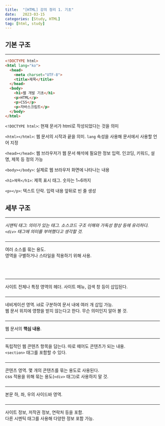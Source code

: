 ```yaml
---
title:  "[HTML] 강의 정리 1. 기초"
date:   2023-03-15
categories: [Study, HTML]
tag: [html, study]
---
```


## **기본 구조**
---

```html
<!DOCTYPE html>
<html lang="ko">
  <head>
    <meta charset="UTF-8">
    <title>제목</title>
  </head>
  <body>
    <h1>웹 개발 기초</h1>
    <p>HTML</p>
    <p>CSS</p>
    <p>자바스크립트</p>
  </body>
</html>
```

`<!DOCTYPE html>`: 현재 문서가 html로 작성되었다는 것을 의미

`<html></html>`: 웹 문서의 시작과 끝을 의미. `lang` 속성을 사용해 문서에서 사용할 언어 지정

`<head></head>`: 웹 브라우저가 웹 문서 해석에 필요한 정보 입력. 인코딩, 키워드, 설명, 제목 등 정의 가능

`<body></body>`: 실제로 웹 브라우저 화면에 나타나는 내용

`<h1>제목</h1>`: 제목 표시 태그. 숫자는 1~6까지

`<p></p>`: 텍스트 단락. 입력 내용 앞뒤로 빈 줄 생성

## **세부 구조**
---

_시맨틱 태그: 의미가 있는 태그. 소스코드 구조 이해와 가독성 향상 등에 유리하다.<br>`<div>` 태그에 의미를 부여했다고 생각할 것._

### **<div>**
---

여러 소스를 묶는 용도.<br>
영역을 구별하거나 스타일을 적용하기 위해 사용.
### **<header>**
---

사이트 전체나 특정 영역의 헤더. 사이트 메뉴, 검색 창 등이 삽입된다.

### **<nav>**
---

네비게이션 영역. id로 구분하여 문서 내에 여러 개 삽입 가능.<br>
웹 문서 위치에 영향을 받지 않는다고 한다. 무슨 의미인지 알아 볼 것.

### **<main>**
---

웹 문서의 **핵심 내용**.

### **<article>**
---

독립적인 웹 콘텐츠 항목을 담는다. 따로 떼어도 콘텐츠가 되는 내용.<br>
`<section>` 태그를 포함할 수 있다.

### **<section>**
---

콘텐츠 영역. 몇 개의 콘텐츠를 묶는 용도로 사용된다.<br>
css 적용을 위해 묶는 용도(`<div>` 태그)로 사용하지 말 것.

### **<aside>**
---

본문 하, 좌, 우의 사이드바 영역.

### **<footer>**
---

사이트 정보, 저작권 정보, 연락처 등을 포함.<br>
다른 시멘틱 태그를 사용해 다양한 정보 포함 가능.
